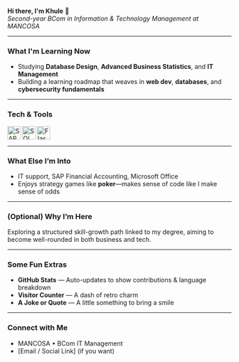 <!-- Header with a fun GIF or simple ASCII banner -->
**Hi there, I'm Khule**  👋  
*Second-year BCom in Information & Technology Management at MANCOSA*

---

###  What I'm Learning Now
- Studying **Database Design**, **Advanced Business Statistics**, and **IT Management**
- Building a learning roadmap that weaves in **web dev**, **databases**, and **cybersecurity fundamentals**

---

###  Tech & Tools
<p align="left">
  <!-- Example badges; replace with your actual tools -->
  <img align="left" alt="SAP"    width="30px" src="https://img.shields.io/badge/SAP-463DFF?style=for-the-badge&logo=SAP&logoColor=white" />
  <img align="left" alt="SQL"    width="30px" src="https://img.shields.io/badge/SQL-00758F?style=for-the-badge&logo=Microsoft-SQL-Server&logoColor=white" />
  <img align="left" alt="Flask"  width="30px" src="https://img.shields.io/badge/Flask-000000?style=for-the-badge&logo=flask&logoColor=white" />
  <br clear="left" />
</p>

---

###  What Else I’m Into
-  IT support, SAP Financial Accounting, Microsoft Office
-  Enjoys strategy games like **poker**—makes sense of code like I make sense of odds

---

###  (Optional) Why I’m Here
Exploring a structured skill-growth path linked to my degree, aiming to become well-rounded in both business and tech.

---

###  Some Fun Extras
- **GitHub Stats** — Auto-updates to show contributions & language breakdown  
- **Visitor Counter** — A dash of retro charm  
- **A Joke or Quote** — A little something to bring a smile

---

###  Connect with Me
-  MANCOSA • BCom IT Management  
-  [Email / Social Link] (if you want)
